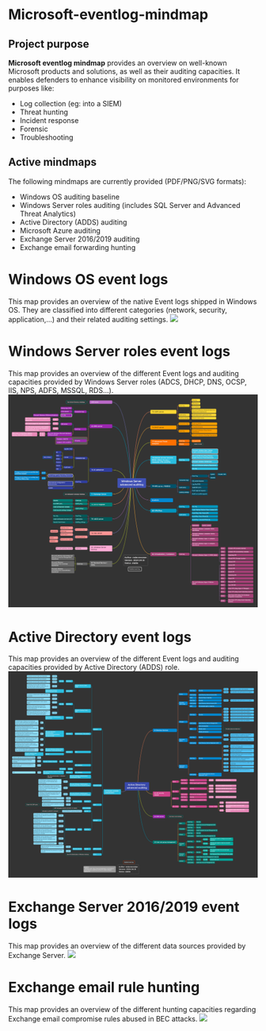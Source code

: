 # Microsoft-eventlog-mindmap

## Project purpose
**Microsoft eventlog mindmap** provides an overview on well-known Microsoft products and solutions, as well as their auditing capacities. It enables defenders to enhance visibility on monitored environments for purposes like:
* Log collection (eg: into a SIEM)
* Threat hunting
* Incident response
* Forensic
* Troubleshooting

## Active mindmaps
The following mindmaps are currently provided (PDF/PNG/SVG formats):
* Windows OS auditing baseline
* Windows Server roles auditing (includes SQL Server and Advanced Threat Analytics)
* Active Directory (ADDS) auditing
* Microsoft Azure auditing
* Exchange Server 2016/2019 auditing
* Exchange email forwarding hunting

# Windows OS event logs
This map provides an overview of the native Event logs shipped in Windows OS. They are classified into different categories (network, security, application,...) and their related auditing settings.
![](/windows-auditing-baseline-map/windows-auditing-baseline-map.png)

# Windows Server roles event logs
This map provides an overview of the different Event logs and auditing capacities provided by Windows Server roles (ADCS, DHCP, DNS, OCSP, IIS, NPS, ADFS, MSSQL, RDS...).
![](/windows-server-roles-map/windows-server-roles-map.png)

# Active Directory event logs
This map provides an overview of the different Event logs and auditing capacities provided by Active Directory (ADDS) role.
![](/active-directory-map/active-directory-map.png)

# Exchange Server 2016/2019 event logs
This map provides an overview of the different data sources provided by Exchange Server.
![](/exchange-server-map/exchange-server-map.png)

# Exchange email rule hunting
This map provides an overview of the different hunting capacities regarding Exchange email compromise rules abused in BEC attacks.
![](/exchange-email-compromise-map/exchange-email-compromise.png)

